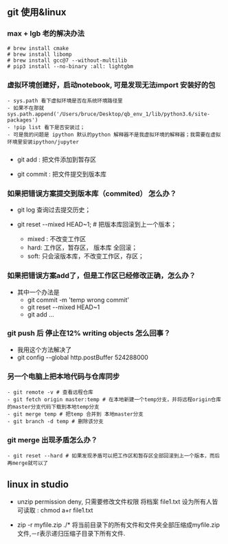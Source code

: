 ## git 使用&linux


### max + lgb 老的解决办法
    # brew install cmake
    # brew install libomp
    # brew install gcc@7 --without-multilib
    # pip3 install --no-binary :all: lightgbm


### 虚拟环境创建好，启动notebook, 可是发现无法import 安装好的包
    - sys.path 看下虚拟环境是否在系统环境路径里
    - 如果不在那就 sys.path.append('/Users/bruce/Desktop/qb_env_1/lib/python3.6/site-packages')
    - !pip list 看下是否安装过；
    - 可是我的问题是 ipython 默认的python 解释器不是我虚拟环境的解释器；我需要在虚拟环境里安装ipython/jupyter

    
### 

- git add : 把文件添加到暂存区

- git commit : 把文件提交到版本库


### 如果把错误方案提交到版本库（commited） 怎么办？

- git log 查询过去提交历史；

- git reset --mixed HEAD~1;  # 把版本库回滚到上一个版本；
	- mixed : 不改变工作区
	- hard: 工作区，暂存区， 版本库 全回滚；
	- soft: 只会滚版本库，不改变工作区，存区；


### 如果把错误方案add了，但是工作区已经修改正确，怎么办？
- 其中一个办法是 
	- git commit -m 'temp wrong commit'
	- git reset --mixed HEAD~1
	- git add ...
	
###  git push 后 停止在12% writing objects 怎么回事？
- 我用这个方法解决了
- git config --global http.postBuffer 524288000


### 另一个电脑上把本地代码与仓库同步
    - git remote -v # 查看远程仓库
    - git fetch origin master:temp # 在本地新建一个temp分支，并将远程origin仓库的master分支代码下载到本地temp分支
    - git merge temp # 把temp 合并到 本地master分支
    - git branch -d temp # 删除该分支

### git merge 出现矛盾怎么办？
    - git reset --hard # 如果发现矛盾可以把工作区和暂存区全部回滚到上一个版本，而后再merge就可以了


## linux in studio

- unzip permission deny, 只需要修改文件权限
    将档案 file1.txt 设为所有人皆可读取 :
    chmod a+r file1.txt

- zip -r myfile.zip ./*
  将当前目录下的所有文件和文件夹全部压缩成myfile.zip文件,－r表示递归压缩子目录下所有文件.
